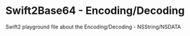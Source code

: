 # Swift2Base64 - Encoding/Decoding
Swift2 playground file about the Encoding/Decoding - NSString/NSDATA
